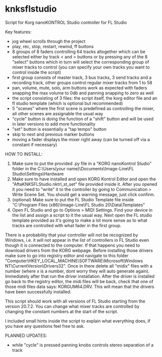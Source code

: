 # knksflstudio
Script for Korg nanoKONTROL Studio controller for FL Studio

Key features:

- jog wheel scrolls through the project
- play, rec, stop, restart, rewind, ff buttons
- 8 groups of 8 faders controlling 64 tracks altogether which can be selected either by track < and > buttons or by pressing any of the 8 "select" buttons which in turn will select the corresponding group of mixer tracks to control (you can specify your own tracks you want to control inside the script)
- first group consists of master track, 3 bus tracks, 3 send tracks and a recording track, other groups control regular mixer tracks from 1 to 58
- pan, volume, mute, solo, arm buttons work as expected with faders snapping the max volume to 0db and panning snapping to zero as well
- the script consisting of 3 files: the script itself, the korg editor file and an fl studio template (which is optional but recommended)
- 5 "scenes" where the first scene is predefined as controlling the mixer, all other scenes are assignable the usual way
- "cycle" button is doing the function of a "shift" button and will be used in later versions to add more functionality
- "set" button is essentially a "tap tempo" button
- skip to next and previous marker buttons
- moving a fader displays the mixer right away (can be turned off via a constant if necessary)

HOW TO INSTALL:

1. Make sure to put the provided .py file in a "KORG nanoKontrol Studio" folder in the C:\Users\(your name)\Documents\Image-Line\FL Studio\Settings\Hardware
2. Make sure to have installed and open KORG Kontrol Editor and open the "AftaKNKSFLStudio.nktrl_st_set" file provided inside it. After you opened it you need to "write" it to the controller by going to Communication > Write Scene Set. You should get a warning message, just click confirm.
3. (optional) Make sure to put the FL Studio Template file inside "C:\Program Files (x86)\Image-Line\FL Studio 20\Data\Templates"
4. Open FL Studio and go to Options > MIDI Settings. Find your device in the list and assign a script to it the usual way. Next open the FL studio template provided as it's going to make a lot more sense as to what tracks are controlled with what fader in the first group.

There is a probability that your controller will not be recognized by Windows, i.e. it will not appear in the list of controllers in FL Studio even though it is connected to the computer. If that happens you need to download drivers from the KORG webpage. Before installing those drivers make sure to go into registry editor and navigate to this folder "Computer\HKEY_LOCAL_MACHINE\SOFTWARE\Microsoft\Windows NT\CurrentVersion\Drivers32". Once in there delete all "midix" files with a number (where x is a number, dont worry they will auto generate again). Immediately after that run the driver installation. After the driver is installed go back to the registry editor, the midi files will be back, check that one of those midi files data says: KORGUM64.DRV. This will mean that the drivers have been successfully installed.

This script should work with all versions of FL Studio starting from the version 20.7.2. You can change what mixer tracks are controlled by changing the constant numbers at the start of the script.

I included small hints inside the script to explain what everything does, if you have any questions feel free to ask.

PLANNED UPDATES:
- while "cycle" is pressed panning knobs controls stereo separation of a track

